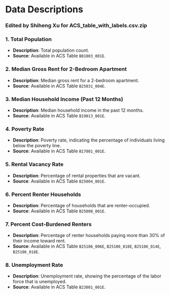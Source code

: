 # Data Descriptions

### Edited by Shiheng Xu for ACS_table_with_labels.csv.zip

### 1. Total Population
- **Description**: Total population count.
- **Source**: Available in ACS Table `B01003_001E`.

### 2. Median Gross Rent for 2-Bedroom Apartment
- **Description**: Median gross rent for a 2-bedroom apartment.
- **Source**: Available in ACS Table `B25031_004E`.

### 3. Median Household Income (Past 12 Months)
- **Description**: Median household income in the past 12 months.
- **Source**: Available in ACS Table `B19013_001E`.

### 4. Poverty Rate
- **Description**: Poverty rate, indicating the percentage of individuals living below the poverty line.
- **Source**: Available in ACS Table `B17001_001E`.

### 5. Rental Vacancy Rate
- **Description**: Percentage of rental properties that are vacant.
- **Source**: Available in ACS Table `B25004_001E`.

### 6. Percent Renter Households
- **Description**: Percentage of households that are renter-occupied.
- **Source**: Available in ACS Table `B25008_001E`.

### 7. Percent Cost-Burdened Renters
- **Description**: Percentage of renter households paying more than 30% of their income toward rent.
- **Source**: Available in ACS Table `B25106_006E`, `B25106_010E`, `B25106_014E`, `B25106_018E`.

### 8. Unemployment Rate
- **Description**: Unemployment rate, showing the percentage of the labor force that is unemployed.
- **Source**: Available in ACS Table `B23001_001E`.
